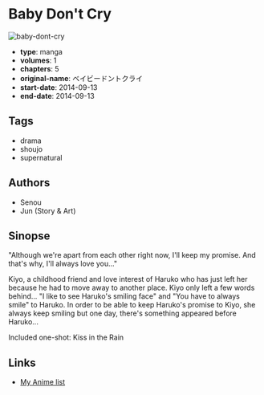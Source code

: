 # Baby Don't Cry

![baby-dont-cry](https://cdn.myanimelist.net/images/manga/2/181535.jpg)

-   **type**: manga
-   **volumes**: 1
-   **chapters**: 5
-   **original-name**: ベイビードントクライ
-   **start-date**: 2014-09-13
-   **end-date**: 2014-09-13

## Tags

-   drama
-   shoujo
-   supernatural

## Authors

-   Senou
-   Jun (Story & Art)

## Sinopse

"Although we're apart from each other right now, I'll keep my promise. And that's why, I'll always love you..."

Kiyo, a childhood friend and love interest of Haruko who has just left her because he had to move away to another place. Kiyo only left a few words behind... "I like to see Haruko's smiling face" and "You have to always smile" to Haruko. In order to be able to keep Haruko's promise to Kiyo, she always keep smiling but one day, there's something appeared before Haruko...

Included one-shot:
Kiss in the Rain

## Links

-   [My Anime list](https://myanimelist.net/manga/100159/Baby_Dont_Cry)
